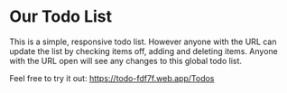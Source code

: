 # Our Todo List

This is a simple, responsive todo list. However anyone with the URL can update the list by checking items off, adding and deleting items. Anyone with the URL open will see any changes to this global todo list.

Feel free to try it out: https://todo-fdf7f.web.app/Todos
